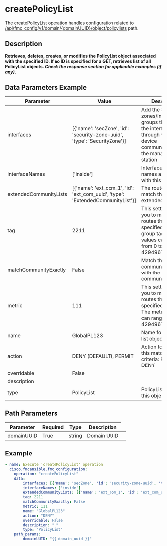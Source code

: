 # createPolicyList

The createPolicyList operation handles configuration related to [/api/fmc_config/v1/domain/{domainUUID}/object/policylists](/paths//api/fmc_config/v1/domain/{domain_uuid}/object/policylists.md) path.&nbsp;
## Description
**Retrieves, deletes, creates, or modifies the PolicyList object associated with the specified ID. If no ID is specified for a GET, retrieves list of all PolicyList objects. _Check the response section for applicable examples (if any)._**

## Data Parameters Example
| Parameter | Value | Description |
| --------- | -------- | ----------- |
| interfaces | [{'name': 'secZone', 'id': 'security-zone-uuid', 'type': 'SecurityZone'}] | Add the Security zones/Interface groups that contain the interfaces through which the device communicates with the management station |
| interfaceNames | ['inside'] | Interface logical names associated with this object |
| extendedCommunityLists | [{'name': 'ext_com_1', 'id': 'ext_com_uuid', 'type': 'ExtendedCommunityList'}] | The route can match this extendedcommunity |
| tag | 2211 | This setting allows you to match any routes that have a specified security group tag. The tag values can range from 0 to 4294967295 |
| matchCommunityExactly | False | Match the BGP community exactly with the specified community |
| metric | 111 | This setting allows you to match any routes that have a specified metric. The metric values can range from 0 to 4294967295. |
| name | GlobalPL123 | Name for the policy list object |
| action | DENY (DEFAULT), PERMIT | Action to take for this matching criteria: PERMIT or DENY |
| overridable | False |   |
| description |   |   |
| type | PolicyList | PolicyList - type of this object |

## Path Parameters
| Parameter | Required | Type | Description |
| --------- | -------- | ---- | ----------- |
| domainUUID | True | string <td colspan=3> Domain UUID |

## Example
```yaml
- name: Execute 'createPolicyList' operation
  cisco.fmcansible.fmc_configuration:
    operation: "createPolicyList"
    data:
        interfaces: [{'name': 'secZone', 'id': 'security-zone-uuid', 'type': 'SecurityZone'}]
        interfaceNames: ['inside']
        extendedCommunityLists: [{'name': 'ext_com_1', 'id': 'ext_com_uuid', 'type': 'ExtendedCommunityList'}]
        tag: 2211
        matchCommunityExactly: False
        metric: 111
        name: "GlobalPL123"
        action: "DENY"
        overridable: False
        description: " "
        type: "PolicyList"
    path_params:
        domainUUID: "{{ domain_uuid }}"

```
